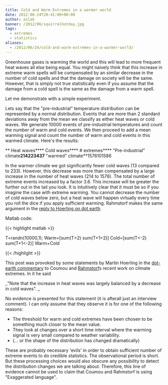 ```yaml
---
title: Cold and Warm Extremes in a warmer world
date: 2012-06-24T20:41:00+00:00
author: aslak
banner: /2012/06/squirrelhotday.jpg
tags:
  - extremes
  - statistics
aliases:
  - /2012/06/24/cold-and-warm-extremes-in-a-warmer-world/
---
```

Greenhouse gases is warming the world and this will lead to more frequent heat waves all else being equal. You might naively think that this increase in extreme warm spells will be compensated by an similar decrease in the number of cold spells and that the damage on society will be the same. However, that is simply not true statistically even if you assume that the damage from a cold spell is the same as the damage from a warm spell.
  
Let me demonstrate with a simple experiment.
  
Lets say that the "pre-industrial" temperature distribution can be represented by a normal distribution. Events that are more than 2 standard deviations away from the mean we classify as either heat waves or cold waves. We generate 10000 events of pre-industrial temperatures and count the number of warm and cold events. We then proceed to add a mean warming signal and count the number of warm and cold events in this warmed climate. Here's the results:
  
** Heat waves**** Cold waves**** # extremes**** "Pre-industrial" climate**214223437** "warmed" climate**1576101586
  
In the warmer climate we got significantly fewer cold waves (13 compared to 233). However, this decrease was more than compensated by a large increase in the number of heat waves (214 to 1576). The total number of extreme events increased by a factor 3.6. This increase will be greater the further out in the tail you look. It is intuitively clear that it must be so if you imagine the case with extreme warming. You cannot decrease the number of cold waves below zero, but a heat wave will happen virtually every time you roll the dice if you apply sufficient warming. Rahmstorf makes the same argument in the [reply to Hoerling on dot earth](http://dotearth.blogs.nytimes.com/2012/04/10/more-on-extreme-weather-in-a-warming-climate/).
  
Matlab code:

{{< highlight matlab >}}

T=randn(10000,1);
Warm=[sum(T>2) sum(T+1>2)]
Cold=[sum(T<-2) sum(T+1<-2)]
Warm+Cold

{{< /highlight >}}


This post was provoked by some statements by Martin Hoerling in the [dot-earth commentary](http://dotearth.blogs.nytimes.com/2012/04/10/more-on-extreme-weather-in-a-warming-climate/) to Coumou and [Rahmstorf](http://sciences.blogs.liberation.fr/files/10-ans-dextremes-climatiques.pdf)s recent work on climate extremes. In it he said
  
_"Note that the increase in heat waves was largely balanced by a decrease in cold waves". _
  
No evidence is presented for this statement (it is afterall just an interview comment). I can only assume that they observe it is for one of the following reasons:

  * The threshold for warm and cold extremes have been chosen to be something much closer to the mean value.
  * They look at changes over a short time interval where the warming signal is very small compared to weather variability.
  * (... or the shape of the distribution has changed dramatically)

These are probably necessary 'evils' in order to obtain sufficient number of extreme events to do credible statistics. The observational period is short. But these processing choices would also obscure any possibility to detect the distribution changes we are talking about. Therefore, this line of evidence cannot be used to claim that Coumou and Rahmstorf is using "Exaggerated language".
